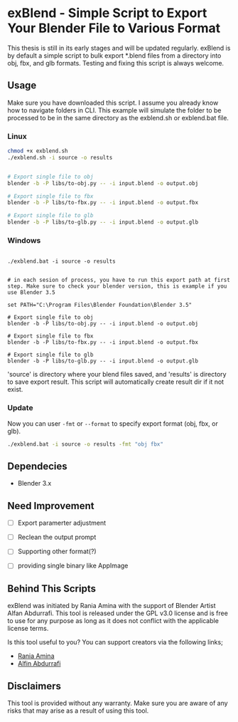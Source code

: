# exBlend - Simple Script to Export Your Blender File to Various Format

This thesis is still in its early stages and will be updated regularly. exBlend is by default a simple script to bulk export *.blend files from a directory into obj, fbx, and glb formats.
Testing and fixing this script is always welcome. 

## Usage
Make sure you have downloaded this script. I assume you already know how to navigate folders in CLI. This example will simulate the folder to be processed to be in the same directory as the exblend.sh or exblend.bat file.

### Linux
```bash
chmod +x exblend.sh
./exblend.sh -i source -o results


# Export single file to obj
blender -b -P libs/to-obj.py -- -i input.blend -o output.obj 

# Export single file to fbx
blender -b -P libs/to-fbx.py -- -i input.blend -o output.fbx 

# Export single file to glb
blender -b -P libs/to-glb.py -- -i input.blend -o output.glb 
```


### Windows
```SHELL

./exblend.bat -i source -o results


# in each sesion of process, you have to run this export path at first step. Make sure to check your blender version, this is example if you use Blender 3.5

set PATH="C:\Program Files\Blender Foundation\Blender 3.5"

# Export single file to obj
blender -b -P libs/to-obj.py -- -i input.blend -o output.obj 

# Export single file to fbx
blender -b -P libs/to-fbx.py -- -i input.blend -o output.fbx 

# Export single file to glb
blender -b -P libs/to-glb.py -- -i input.blend -o output.glb 
```

'source' is directory where your blend files saved, and 'results' is directory to save export result. This script will automatically create result dir if it not exist.


### Update
Now you can user `-fmt` or `--format` to specify export format (obj, fbx, or glb). 

```bash
./exblend.bat -i source -o results -fmt "obj fbx"

```

## Dependecies
- Blender 3.x


## Need Improvement
- [ ] Export paramerter adjustment
- [ ] Reclean the output prompt
- [ ] Supporting other format(?)
- [ ] providing single binary like AppImage


## Behind This Scripts
exBlend was initiated by Rania Amina with the support of Blender Artist Alfan Abdurrafi. This tool is released under the GPL v3.0 license and is free to use for any purpose as long as it does not conflict with the applicable license terms.

Is this tool useful to you? You can support creators via the following links;
- [Rania Amina](https://saweria.co/raniaamina)
- [Alfin Abdurrafi](https://iconscout.com/contributors/alfin-studio)

## Disclaimers
This tool is provided without any warranty. Make sure you are aware of any risks that may arise as a result of using this tool.
